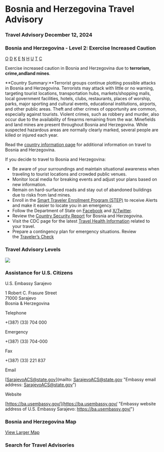 # Bosnia and Herzegovina Travel Advisory

### Travel Advisory December 12, 2024

### Bosnia and Herzegovina - Level 2: Exercise Increased Caution

[O](javascript:void(0); "Tool Tip: Other")
[D](javascript:void(0); "Tool Tip: Wrongful Detention")
[K](javascript:void(0); "Tool Tip: Kidnap and Hostage")
[E](javascript:void(0); "Tool Tip: Event")
[N](javascript:void(0); "Tool Tip: Disaster")
[H](javascript:void(0); "Tool Tip: Health")
[U](javascript:void(0); "Tool Tip: Civil Unrest")
[T](javascript:void(0); "Tool Tip: Terrorism")
[C](javascript:void(0); "Tool Tip: Crimes")

Exercise increased caution in Bosnia and Herzegovina due to **terrorism, crime,**and**land mines**.

**Country Summary:**Terrorist groups continue plotting possible attacks in Bosnia and Herzegovina. Terrorists may attack with little or no warning, targeting tourist locations, transportation hubs, markets/shopping malls, local government facilities, hotels, clubs, restaurants, places of worship, parks, major sporting and cultural events, educational institutions, airports, and other public areas. Theft and other crimes of opportunity are common, especially against tourists. Violent crimes, such as robbery and murder, also occur due to the availability of firearms remaining from the war. Minefields and land mines are present throughout Bosnia and Herzegovina. While suspected hazardous areas are normally clearly marked, several people are killed or injured each year.

Read the [country information page](https://travel.state.gov/content/travel/en/international-travel/International-Travel-Country-Information-Pages/BosniaandHerzegovina.html) for additional information on travel to Bosnia and Herzegovina.

If you decide to travel to Bosnia and Herzegovina:

* Be aware of your surroundings and maintain situational awareness when traveling to tourist locations and crowded public venues.
* Monitor local media for breaking events and adjust your plans based on new information.
* Remain on hard-surfaced roads and stay out of abandoned buildings due to risks from land mines.
* Enroll in the [Smart Traveler Enrollment Program (STEP)](https://step.state.gov/step/) to receive Alerts and make it easier to locate you in an emergency.
* Follow the Department of State on [Facebook](https://www.facebook.com/travelgov/) and [X/Twitter](https://x.com/travelgov).
* Review the [Country Security Report](https://www.osac.gov/Country/BosniaHerzegovina/Detail) for Bosnia and Herzegovina.
* Visit the CDC page for the latest [Travel Health Information](https://wwwnc.cdc.gov/travel/notices) related to your travel.
* Prepare a contingency plan for emergency situations. Review the [Traveler’s Check](https://travel.state.gov/content/travel/en/international-travel/before-you-go/travelers-checklist.html)

### Travel Advisory Levels

[![](/content/dam/NEWTravelAssets/images/travel-levelv2.svg)](/content/travel/en/international-travel/before-you-go/about-our-new-products.html "Travel Advisory Levels")

### Assistance for U.S. Citizens

U.S. Embassy Sarajevo

1 Robert C. Frasure Street  
71000 Sarajevo  
Bosnia & Herzegovina

Telephone

+(387) (33) 704 000

Emergency

+(387) (33) 704-000

Fax

+(387) (33) 221 837

Email

[SarajevoACS@state.gov](mailto: SarajevoACS@state.gov "Embassy email address: SarajevoACS@state.gov")

Website

[https://ba.usembassy.gov/](https://ba.usembassy.gov/ "Embassy website address of U.S. Embassy Sarajevo: https://ba.usembassy.gov/")

### Bosnia and Herzegovina Map

[View Larger Map](https://travelmaps.state.gov/TSGMap/?extent=12.514055696,42.241127479,23.152600304,46.23700296 "Map of Bosnia and Herzegovina")



### Search for Travel Advisories